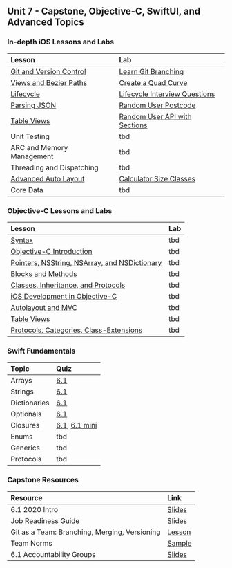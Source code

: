 ## Unit 7 - Capstone, Objective-C, SwiftUI, and Advanced Topics

### In-depth iOS Lessons and Labs

| Lesson | Lab |
|:------|:------|
| [Git and Version Control](https://github.com/joinpursuit/Pursuit-Core-iOS/blob/master/obj-c-and-advanced-topics/inDepthiOS/gitAndVersionControl/README.md)| [Learn Git Branching](https://learngitbranching.js.org/) |
| [Views and Bezier Paths](https://github.com/joinpursuit/Pursuit-Core-iOS/tree/master/obj-c-and-advanced-topics/inDepthiOS/viewsAndBezierPaths) | [Create a Quad Curve](https://github.com/joinpursuit/Pursuit-Core-iOS-Bezier-Path-Lab/blob/master/README.md) |
| [Lifecycle](./inDepthiOS/lifecycle/README.md) | [Lifecycle Interview Questions](https://github.com/joinpursuit/Pursuit-Core-iOS/blob/master/obj-c-and-advanced-topics/inDepthiOS/lifecycle/lab/README.md) |
| [Parsing JSON](https://github.com/joinpursuit/Pursuit-Core-iOS/tree/master/obj-c-and-advanced-topics/inDepthiOS/parsing-json) | [Random User Postcode](https://github.com/joinpursuit/Pursuit-Core-iOS-Parsing-JSON-Lab-Heterogenous-Types/blob/master/README.md) |
| [Table Views](https://github.com/joinpursuit/Pursuit-Core-iOS/tree/master/obj-c-and-advanced-topics/inDepthiOS/tableViews) | [Random User API with Sections](https://github.com/joinpursuit/Pursuit-Core-iOS/tree/master/obj-c-and-advanced-topics/standard-reassessments/ios/ios-3-r-table-view-sections) |
| Unit Testing | tbd |
| ARC and Memory Management | tbd |
| Threading and Dispatching | tbd |
| [Advanced Auto Layout](https://github.com/joinpursuit/Pursuit-Core-iOS/blob/master/obj-c-and-advanced-topics/inDepthiOS/autolayout/README.md) | [Calculator Size Classes](https://github.com/joinpursuit/Pursuit-Core-iOS-Advanced-Auto-Layout-Lab) |
| Core Data | tbd |

### Objective-C Lessons and Labs

| Lesson | Lab |
|:------|:------|
| [Syntax](./objc/syntax) | tbd |
| [Objective-C Introduction](./objc/Objective-C_Introduction.md) | tbd |
| [Pointers, NSString, NSArray, and NSDictionary](./objc/Pointers-NSStrings-NSArray-NSDictionary.md) | tbd |
| [Blocks and Methods](./objc/Functions-And-Blocks-In-ObjC.md) | tbd |
| [Classes, Inheritance, and Protocols](./objc/Classes.md) | tbd |
| [iOS Development in Objective-C](./objc/Introduction%20to%20iOS%20Development%20in%20Objective-C.md) | tbd |
| [Autolayout and MVC](./objc/MVC-AutoLayout) | tbd |
| [Table Views](./objc/TableViewIntro) | tbd |
| [Protocols, Categories, Class-Extensions](./objc/Protocols_Categories_Class-Extensions.md) | tbd |

### Swift Fundamentals

| Topic | Quiz |
|:------|:------|
| Arrays | [6.1](https://canvas.instructure.com/courses/1605734/quizzes/4572514) |
| Strings | [6.1](https://canvas.instructure.com/courses/1605734/quizzes/4594373) |
| Dictionaries | [6.1](https://canvas.instructure.com/courses/1605734/quizzes/4616150) |
| Optionals | [6.1](https://canvas.instructure.com/courses/1605734/quizzes/4634144) |
| Closures | [6.1](https://canvas.instructure.com/courses/1605734/quizzes/4673948), [6.1 mini](https://canvas.instructure.com/courses/1605734/assignments/11721559) |
| Enums | tbd |
| Generics | tbd |
| Protocols | tbd |

### Capstone Resources

| Resource | Link |
|:------|:------|
| 6.1 2020 Intro | [Slides](https://docs.google.com/presentation/d/1U0f_afCkGmzCzIyHHvgnDfc0syXUDpgCPQnIEAgaY88/edit?usp=sharing) |
| Job Readiness Guide | [Slides](https://docs.google.com/presentation/d/1TXSdsdw4owuAJgllmy3lw3_5c8Bdo4mNe6XmEfs5QpM/edit#slide=id.g57317447a4_0_0) |
| Git as a Team: Branching, Merging, Versioning | [Lesson](./inDepthiOS/gitAndVersionControl/README.md) |
| Team Norms | [Sample](https://docs.google.com/document/d/1yf-0FVofS7L3Y8AdQQGqh0vYCNs0YIRHqLhzCfuU5uA/edit?usp=sharing) |
| 6.1 Accountability Groups | [Slides](https://docs.google.com/presentation/d/1X-9eNAOgJCJDio4TyDQ6kwUKAKbQZlM5524lZ5aIYso/edit?usp=sharing) |

